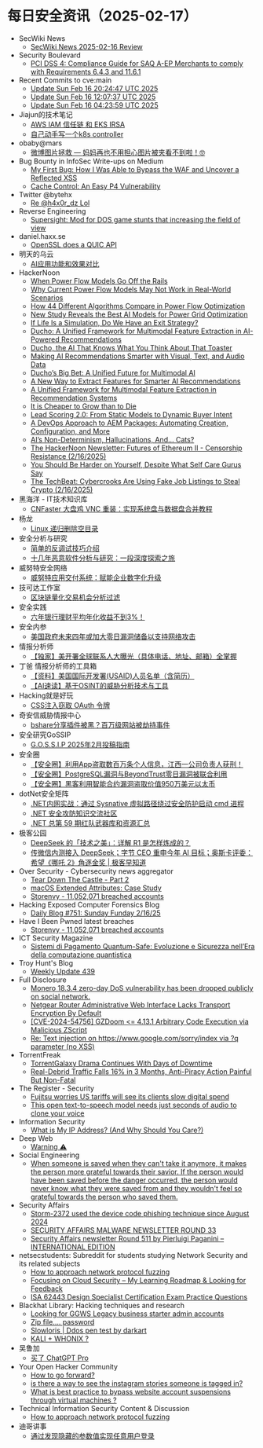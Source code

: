 # 每日安全资讯（2025-02-17）

- SecWiki News
  - [SecWiki News 2025-02-16 Review](http://www.sec-wiki.com/?2025-02-16)
- Security Boulevard
  - [PCI DSS 4: Compliance Guide for SAQ A-EP Merchants to comply with Requirements 6.4.3 and 11.6.1](https://securityboulevard.com/2025/02/pci-dss-4-compliance-guide-for-saq-a-ep-merchants-to-comply-with-requirements-6-4-3-and-11-6-1/)
- Recent Commits to cve:main
  - [Update Sun Feb 16 20:24:47 UTC 2025](https://github.com/trickest/cve/commit/85c25c16a8aa5eca170882f564c21848e57174b8)
  - [Update Sun Feb 16 12:07:37 UTC 2025](https://github.com/trickest/cve/commit/8d696b6b5655db644b5ca98bb4a2196c2bc3682d)
  - [Update Sun Feb 16 04:23:59 UTC 2025](https://github.com/trickest/cve/commit/c89c3905a940cab0845976d5923f2010a32824a2)
- Jiajun的技术笔记
  - [AWS IAM 信任链 和 EKS IRSA](https://jiajunhuang.com/articles/2025_02_16-aws_iam.md.html)
  - [自己动手写一个k8s controller](https://jiajunhuang.com/articles/2025_02_16-k8s_controller.md.html)
- obaby@mars
  - [微博图片拯救 — 妈妈再也不用担心图片被夹看不到啦！🤓](https://h4ck.org.cn/2025/02/19296)
- Bug Bounty in InfoSec Write-ups on Medium
  - [My First Bug: How I Was Able to Bypass the WAF and Uncover a Reflected XSS](https://infosecwriteups.com/my-first-bug-how-i-was-able-to-bypass-the-waf-and-uncover-a-reflected-xss-e0534b6f05e4?source=rss----7b722bfd1b8d--bug_bounty)
  - [Cache Control: An Easy P4 Vulnerability](https://infosecwriteups.com/cache-control-an-easy-p4-vulnerability-746138597d10?source=rss----7b722bfd1b8d--bug_bounty)
- Twitter @bytehx
  - [Re @h4x0r_dz Lol](https://x.com/bytehx343/status/1890959593586520221)
- Reverse Engineering
  - [Supersight: Mod for DOS game stunts that increasing the field of view](https://www.reddit.com/r/ReverseEngineering/comments/1iqom9x/supersight_mod_for_dos_game_stunts_that/)
- daniel.haxx.se
  - [OpenSSL does a QUIC API](https://daniel.haxx.se/blog/2025/02/16/openssl-does-a-quic-api/)
- 明天的乌云
  - [AI应用功能和效果对比](https://blog.xlab.app/p/274d272e/)
- HackerNoon
  - [When Power Flow Models Go Off the Rails](https://hackernoon.com/when-power-flow-models-go-off-the-rails?source=rss)
  - [Why Current Power Flow Models May Not Work in Real-World Scenarios](https://hackernoon.com/why-current-power-flow-models-may-not-work-in-real-world-scenarios?source=rss)
  - [How 44 Different Algorithms Compare in Power Flow Optimization](https://hackernoon.com/how-44-different-algorithms-compare-in-power-flow-optimization?source=rss)
  - [New Study Reveals the Best AI Models for Power Grid Optimization](https://hackernoon.com/new-study-reveals-the-best-ai-models-for-power-grid-optimization?source=rss)
  - [If Life Is a Simulation, Do We Have an Exit Strategy?](https://hackernoon.com/if-life-is-a-simulation-do-we-have-an-exit-strategy?source=rss)
  - [Ducho: A Unified Framework for Multimodal Feature Extraction in AI-Powered Recommendations](https://hackernoon.com/ducho-a-unified-framework-for-multimodal-feature-extraction-in-ai-powered-recommendations?source=rss)
  - [Ducho, the AI That Knows What You Think About That Toaster](https://hackernoon.com/ducho-the-ai-that-knows-what-you-think-about-that-toaster?source=rss)
  - [Making AI Recommendations Smarter with Visual, Text, and Audio Data](https://hackernoon.com/making-ai-recommendations-smarter-with-visual-text-and-audio-data?source=rss)
  - [Ducho’s Big Bet: A Unified Future for Multimodal AI](https://hackernoon.com/duchos-big-bet-a-unified-future-for-multimodal-ai?source=rss)
  - [A New Way to Extract Features for Smarter AI Recommendations](https://hackernoon.com/a-new-way-to-extract-features-for-smarter-ai-recommendations?source=rss)
  - [A Unified Framework for Multimodal Feature Extraction in Recommendation Systems](https://hackernoon.com/a-unified-framework-for-multimodal-feature-extraction-in-recommendation-systems?source=rss)
  - [It is Cheaper to Grow than to Die](https://hackernoon.com/it-is-cheaper-to-grow-than-to-die?source=rss)
  - [Lead Scoring 2.0: From Static Models to Dynamic Buyer Intent](https://hackernoon.com/lead-scoring-20-from-static-models-to-dynamic-buyer-intent?source=rss)
  - [A DevOps Approach to AEM Packages: Automating Creation, Configuration, and More](https://hackernoon.com/a-devops-approach-to-aem-packages-automating-creation-configuration-and-more?source=rss)
  - [AI’s Non-Determinism, Hallucinations, And... Cats?](https://hackernoon.com/ais-non-determinism-hallucinations-and-cats?source=rss)
  - [The HackerNoon Newsletter: Futures of Ethereum II - Censorship Resistance (2/16/2025)](https://hackernoon.com/2-16-2025-newsletter?source=rss)
  - [You Should Be Harder on Yourself, Despite What Self Care Gurus Say](https://hackernoon.com/you-should-be-harder-on-yourself-despite-what-self-care-gurus-say?source=rss)
  - [The TechBeat: Cybercrooks Are Using Fake Job Listings to Steal Crypto (2/16/2025)](https://hackernoon.com/2-16-2025-techbeat?source=rss)
- 黑海洋 - IT技术知识库
  - [CNFaster 大盘鸡 VNC 重装：实现系统盘与数据盘合并教程](https://blog.upx8.com/4692)
- 杨龙
  - [Linux 递归删除空目录](https://www.yanglong.pro/linux-%e9%80%92%e5%bd%92%e5%88%a0%e9%99%a4%e7%a9%ba%e7%9b%ae%e5%bd%95/)
- 安全分析与研究
  - [简单的反调试技巧介绍](https://mp.weixin.qq.com/s?__biz=MzA4ODEyODA3MQ==&mid=2247490541&idx=1&sn=c69072f45da7f28ba4f9d3b1d36842f0&chksm=902fb4c5a7583dd31ea009e16ee6710d06ecf16bfb37fcdcf43a474442179e1d7f615a89a8c1&scene=58&subscene=0#rd)
  - [十几年恶意软件分析与研究：一段深度探索之旅](https://mp.weixin.qq.com/s?__biz=MzA4ODEyODA3MQ==&mid=2247490541&idx=2&sn=42560e0a96a80c273cf062969c696571&chksm=902fb4c5a7583dd3f2a878caebcfc8a808ed861ad2dfb9073a8a6472440264f30c80d1def289&scene=58&subscene=0#rd)
- 威努特安全网络
  - [威努特应用交付系统：赋能企业数字化升级](https://mp.weixin.qq.com/s?__biz=MzAwNTgyODU3NQ==&mid=2651131142&idx=1&sn=e6314964292db1e72adb331e2d97c475&chksm=80e717b6b7909ea01f0d5127814e55c49bacfe378bb79144e8834231e514f21de62e47463273&scene=58&subscene=0#rd)
- 技可达工作室
  - [区块链量化交易机会分析过滤](https://mp.weixin.qq.com/s?__biz=MzU3NDY1NTYyOQ==&mid=2247486043&idx=1&sn=33e5790cb7cd1f86d257f42dc8247f6f&chksm=fd2e57b9ca59deaf907c0bab336929a7bb03540db0bb0bb1e418acbe9c9c329376d7ef205229&scene=58&subscene=0#rd)
- 安全实践
  - [六年银行理财平均年化收益不到3%！](https://mp.weixin.qq.com/s?__biz=MzI5NzAzMDg0NA==&mid=2650698001&idx=1&sn=6f891cca7d833478db0f9a6bc6494ef8&chksm=f4b194c2c3c61dd4ca2c67688fe04137b61a34273a9603acf16e3d3e413dedc80deda33d7814&scene=58&subscene=0#rd)
- 安全内参
  - [美国政府未来四年或加大零日漏洞储备以支持网络攻击](https://mp.weixin.qq.com/s?__biz=MzI4NDY2MDMwMw==&mid=2247513743&idx=1&sn=bbb290f45690884b2d92cb3ec0bf760f&chksm=ebfaf1afdc8d78b92f3fb8b13ebc111cdad67d8be35c9a874ee997f4c9d499be3a46bd60a3bd&scene=58&subscene=0#rd)
- 情报分析师
  - [【独家】美开署全球联系人大曝光（具体电话、地址、邮箱）全掌握](https://mp.weixin.qq.com/s?__biz=MzA3Mjc1MTkwOA==&mid=2650559728&idx=1&sn=297d1f16c389ccd5f7f659e9931d0e75&chksm=87117abbb066f3ad4c972c0723e61e48f7d65330bc68fa31345dc347736c6d9a2d6cf17352c6&scene=58&subscene=0#rd)
- 丁爸 情报分析师的工具箱
  - [【资料】美国国际开发署(USAID)人员名单（含简历）](https://mp.weixin.qq.com/s?__biz=MzI2MTE0NTE3Mw==&mid=2651149077&idx=1&sn=a5f9da8112d5424f2e1adc503de35956&chksm=f1af242fc6d8ad39d6fdede8d3edafc6ede9bea8abcf0da83be750b6d1eae1957605e8d9298e&scene=58&subscene=0#rd)
  - [【AI速读】基于OSINT的威胁分析技术与工具](https://mp.weixin.qq.com/s?__biz=MzI2MTE0NTE3Mw==&mid=2651149077&idx=2&sn=1062004a0a5000e437cd2e67e74fe0c1&chksm=f1af242fc6d8ad39753fcbdbbc13d1fc441c67267a6097675ab647a64060317a045fd3ed22a8&scene=58&subscene=0#rd)
- Hacking就是好玩
  - [CSS注入窃取 OAuth 令牌](https://mp.weixin.qq.com/s?__biz=MzU2NzcwNTY3Mg==&mid=2247485259&idx=1&sn=cc67d3e812d30931d55cee5328b1d66a&chksm=fc986e6ccbefe77aa1b5b2c98a56ddebea7a321884e9cd91443e7c31a542a12e2a75b6eec628&scene=58&subscene=0#rd)
- 奇安信威胁情报中心
  - [bshare分享插件被黑？百万级网站被劫持事件](https://mp.weixin.qq.com/s?__biz=MzI2MDc2MDA4OA==&mid=2247513994&idx=1&sn=215f43f75089a70e967562ff9cb233a4&chksm=ea6640fddd11c9ebd873c8a5113d9d372006161766f94d417d689c768426fd3279b6b7e9d971&scene=58&subscene=0#rd)
- 安全研究GoSSIP
  - [G.O.S.S.I.P 2025年2月投稿指南](https://mp.weixin.qq.com/s?__biz=Mzg5ODUxMzg0Ng==&mid=2247499746&idx=2&sn=ae0c97fc6cff87a6895f40575b1c7d22&chksm=c063d13bf714582dedec389455688cea1378c4842f991ed3e80777eb45aeb6819552b218f650&scene=58&subscene=0#rd)
- 安全圈
  - [【安全圈】利用App盗取数百万条个人信息，江西一公司负责人获刑！](https://mp.weixin.qq.com/s?__biz=MzIzMzE4NDU1OQ==&mid=2652067846&idx=1&sn=21a4530ad00ec5af97103e9590e7dce0&chksm=f36e7446c419fd505740a7be24003423b4095bfe7d748e446ca292058be28d21349a41e3e8ba&scene=58&subscene=0#rd)
  - [【安全圈】PostgreSQL漏洞与BeyondTrust零日漏洞被联合利用](https://mp.weixin.qq.com/s?__biz=MzIzMzE4NDU1OQ==&mid=2652067846&idx=2&sn=cd94ea7cada0daf8d439805d2653a055&chksm=f36e7446c419fd50cde0d3757dc46b33e360ae50088fab68c8f1bf59a63968103fa017346904&scene=58&subscene=0#rd)
  - [【安全圈】黑客利用智能合约漏洞盗取价值950万美元以太币](https://mp.weixin.qq.com/s?__biz=MzIzMzE4NDU1OQ==&mid=2652067846&idx=3&sn=4a1a9e96de810a8e68ea6951a76de7f0&chksm=f36e7446c419fd504982da27ae887c04989ac69ea58bb83a114c6f744af86431bbbc9d786afe&scene=58&subscene=0#rd)
- dotNet安全矩阵
  - [.NET内网实战：通过 Sysnative 虚拟路径绕过安全防护启动 cmd 进程](https://mp.weixin.qq.com/s?__biz=MzUyOTc3NTQ5MA==&mid=2247498942&idx=1&sn=f779ffbc30c49d88a3c6ccbe1625fc2b&chksm=fa595253cd2edb45abcc79144dbc8873e212c8db66e39c12c95e93ef856f808ebdeb74e1589c&scene=58&subscene=0#rd)
  - [.NET 安全攻防知识交流社区](https://mp.weixin.qq.com/s?__biz=MzUyOTc3NTQ5MA==&mid=2247498942&idx=2&sn=bccc4e2902cdd8f7049b39cf64bca881&chksm=fa595253cd2edb45a158c014c7f38486df71abe0bb08d9d3a687bf43101450eb4607425618ec&scene=58&subscene=0#rd)
  - [.NET 总第 59 期红队武器库和资源汇总](https://mp.weixin.qq.com/s?__biz=MzUyOTc3NTQ5MA==&mid=2247498942&idx=3&sn=30453eabb7ccc7e94c290a7af873cdd0&chksm=fa595253cd2edb457742822877558f3d2fbba7883f09430f588b2c4b4add35f94ee8e3ba6a16&scene=58&subscene=0#rd)
- 极客公园
  - [DeepSeek 的「技术之美」：详解 R1 是怎样炼成的？](https://mp.weixin.qq.com/s?__biz=MTMwNDMwODQ0MQ==&mid=2653073814&idx=1&sn=af59676d398794d2c0bae42aa2c44cc7&chksm=7e57cc2049204536673a70b6bd8996ed91e12c27ba6b68594d4feb72aebbb4726daed8b70759&scene=58&subscene=0#rd)
  - [传微信内测接入 DeepSeek；字节 CEO 重申今年 AI 目标；奥斯卡评委：希望《哪吒 2》角逐金奖 | 极客早知道](https://mp.weixin.qq.com/s?__biz=MTMwNDMwODQ0MQ==&mid=2653073857&idx=1&sn=46a192d6e11f6e6faca52858a349e07e&chksm=7e57cc77492045610add6330b33aa9a46c0b640bde84bdfa1c91ba1230e10e0ef99f6bc5863c&scene=58&subscene=0#rd)
- Over Security - Cybersecurity news aggregator
  - [Tear Down The Castle - Part 2](https://dfir.ch/posts/tear_down_castle_part_two/)
  - [macOS Extended Attributes: Case Study](https://dfir.ch/posts/macos_extended_attributes/)
  - [Storenvy - 11,052,071 breached accounts](https://haveibeenpwned.com/PwnedWebsites#Storenvy)
- Hacking Exposed Computer Forensics Blog
  - [Daily Blog #751: Sunday Funday 2/16/25](https://www.hecfblog.com/2025/02/daily-blog-751-sunday-funday-21625.html)
- Have I Been Pwned latest breaches
  - [Storenvy - 11,052,071 breached accounts](https://haveibeenpwned.com/PwnedWebsites#Storenvy)
- ICT Security Magazine
  - [Sistemi di Pagamento Quantum-Safe: Evoluzione e Sicurezza nell’Era della computazione quantistica](https://www.ictsecuritymagazine.com/articoli/sistemi-di-pagamento/)
- Troy Hunt's Blog
  - [Weekly Update 439](https://www.troyhunt.com/weekly-update-439/)
- Full Disclosure
  - [Monero 18.3.4 zero-day DoS vulnerability has been dropped	publicly on social network.](https://seclists.org/fulldisclosure/2025/Feb/13)
  - [Netgear Router Administrative Web Interface Lacks Transport Encryption By Default](https://seclists.org/fulldisclosure/2025/Feb/12)
  - [[CVE-2024-54756] GZDoom <= 4.13.1 Arbitrary Code Execution via	Malicious ZScript](https://seclists.org/fulldisclosure/2025/Feb/11)
  - [Re: Text injection on https://www.google.com/sorry/index via ?q parameter (no XSS)](https://seclists.org/fulldisclosure/2025/Feb/10)
- TorrentFreak
  - [TorrentGalaxy Drama Continues With Days of Downtime](https://torrentfreak.com/torrentgalaxy-drama-continues-with-days-of-downtime-250216/)
  - [Real-Debrid Traffic Falls 16% in 3 Months, Anti-Piracy Action Painful But Non-Fatal](https://torrentfreak.com/real-debrid-traffic-falls-16-in-3-months-anti-piracy-action-painful-but-non-fatal-250216/)
- The Register - Security
  - [Fujitsu worries US tariffs will see its clients slow digital spend](https://go.theregister.com/feed/www.theregister.com/2025/02/16/asia_tech_news_in_brief/)
  - [This open text-to-speech model needs just seconds of audio to clone your voice](https://go.theregister.com/feed/www.theregister.com/2025/02/16/ai_voice_clone/)
- Information Security
  - [What is My IP Address? (And Why Should You Care?)](https://www.reddit.com/r/Information_Security/comments/1iqs3pf/what_is_my_ip_address_and_why_should_you_care/)
- Deep Web
  - [Warning ⚠️](https://www.reddit.com/r/deepweb/comments/1iqu20r/warning/)
- Social Engineering
  - [When someone is saved when they can't take it anymore, it makes the person more grateful towards their savior. If the person would have been saved before the danger occurred, the person would never know what they were saved from and they wouldn't feel so grateful towards the person who saved them.](https://www.reddit.com/r/SocialEngineering/comments/1iqq532/when_someone_is_saved_when_they_cant_take_it/)
- Security Affairs
  - [Storm-2372 used the device code phishing technique since August 2024](https://securityaffairs.com/174270/apt/storm-2372-used-device-code-phishing-technique.html)
  - [SECURITY AFFAIRS MALWARE NEWSLETTER ROUND 33](https://securityaffairs.com/174262/malware/security-affairs-malware-newsletter-round-33.html)
  - [Security Affairs newsletter Round 511 by Pierluigi Paganini – INTERNATIONAL EDITION](https://securityaffairs.com/174255/security/security-affairs-newsletter-round-511-by-pierluigi-paganini-international-edition.html)
- netsecstudents: Subreddit for students studying Network Security and its related subjects
  - [How to approach network protocol fuzzing](https://www.reddit.com/r/netsecstudents/comments/1iqyjea/how_to_approach_network_protocol_fuzzing/)
  - [Focusing on Cloud Security – My Learning Roadmap & Looking for Feedback](https://www.reddit.com/r/netsecstudents/comments/1iqvir4/focusing_on_cloud_security_my_learning_roadmap/)
  - [ISA 62443 Design Specialist Certification Exam Practice Questions](https://www.reddit.com/r/netsecstudents/comments/1iqhqrw/isa_62443_design_specialist_certification_exam/)
- Blackhat Library: Hacking techniques and research
  - [Looking for GGWS Legacy business starter admin accounts](https://www.reddit.com/r/blackhat/comments/1iqtf2w/looking_for_ggws_legacy_business_starter_admin/)
  - [Zip file.... password](https://www.reddit.com/r/blackhat/comments/1iqwm75/zip_file_password/)
  - [Slowloris | Ddos pen test by darkart](https://www.reddit.com/r/blackhat/comments/1iqw8mf/slowloris_ddos_pen_test_by_darkart/)
  - [KALI + WHONIX ?](https://www.reddit.com/r/blackhat/comments/1iqs27l/kali_whonix/)
- 吴鲁加
  - [买了 ChatGPT Pro](https://mp.weixin.qq.com/s?__biz=Mzg5NDY4ODM1MA==&mid=2247485191&idx=1&sn=4c4f64fae2997f3098f77fe77af25b59&chksm=c01a8a36f76d0320859f9c7c8b991923850a5f6afb77e98a25889e2888e39b34a32f6ef06a53&scene=58&subscene=0#rd)
- Your Open Hacker Community
  - [How to go forward?](https://www.reddit.com/r/HowToHack/comments/1iqijm7/how_to_go_forward/)
  - [is there a way to see the instagram stories someone is tagged in?](https://www.reddit.com/r/HowToHack/comments/1ir21bq/is_there_a_way_to_see_the_instagram_stories/)
  - [What is best practice to bypass website account suspensions through virtual machines ?](https://www.reddit.com/r/HowToHack/comments/1iqfyti/what_is_best_practice_to_bypass_website_account/)
- Technical Information Security Content & Discussion
  - [How to approach network protocol fuzzing](https://www.reddit.com/r/netsec/comments/1iqycw1/how_to_approach_network_protocol_fuzzing/)
- 迪哥讲事
  - [通过发现隐藏的参数值实现任意用户登录](https://mp.weixin.qq.com/s?__biz=MzIzMTIzNTM0MA==&mid=2247497100&idx=1&sn=4cbb22f5bf940a02f2c8517e0b886d22&chksm=e8a5ffefdfd276f9063160c84682dc4572ad169a402c560d84612747514cccb6f08ea574fbf6&scene=58&subscene=0#rd)
